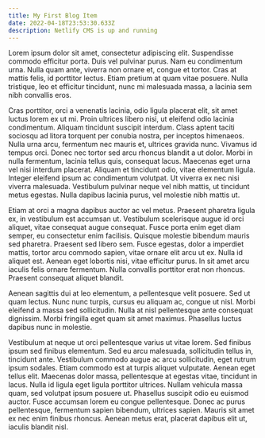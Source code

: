 ```yaml
---
title: My First Blog Item
date: 2022-04-18T23:53:30.633Z
description: Netlify CMS is up and running
---
```

Lorem ipsum dolor sit amet, consectetur adipiscing elit. Suspendisse commodo efficitur porta. Duis vel pulvinar purus. Nam eu condimentum urna. Nulla quam ante, viverra non ornare et, congue et tortor. Cras at mattis felis, id porttitor lectus. Etiam pretium at quam vitae posuere. Nulla tristique, leo et efficitur tincidunt, nunc mi malesuada massa, a lacinia sem nibh convallis eros.

Cras porttitor, orci a venenatis lacinia, odio ligula placerat elit, sit amet luctus lorem ex ut mi. Proin ultrices libero nisi, ut eleifend odio lacinia condimentum. Aliquam tincidunt suscipit interdum. Class aptent taciti sociosqu ad litora torquent per conubia nostra, per inceptos himenaeos. Nulla urna arcu, fermentum nec mauris et, ultrices gravida nunc. Vivamus id tempus orci. Donec nec tortor sed arcu rhoncus blandit a ut dolor. Morbi in nulla fermentum, lacinia tellus quis, consequat lacus. Maecenas eget urna vel nisi interdum placerat. Aliquam et tincidunt odio, vitae elementum ligula. Integer eleifend ipsum ac condimentum volutpat. Ut viverra ex nec nisi viverra malesuada. Vestibulum pulvinar neque vel nibh mattis, ut tincidunt metus egestas. Nulla dapibus lacinia purus, vel molestie nibh mattis ut.

Etiam at orci a magna dapibus auctor ac vel metus. Praesent pharetra ligula ex, in vestibulum est accumsan ut. Vestibulum scelerisque augue id orci aliquet, vitae consequat augue consequat. Fusce porta enim eget diam semper, eu consectetur enim facilisis. Quisque molestie bibendum mauris sed pharetra. Praesent sed libero sem. Fusce egestas, dolor a imperdiet mattis, tortor arcu commodo sapien, vitae ornare elit arcu ut ex. Nulla id aliquet est. Aenean eget lobortis nisi, vitae efficitur purus. In sit amet arcu iaculis felis ornare fermentum. Nulla convallis porttitor erat non rhoncus. Praesent consequat aliquet blandit.

Aenean sagittis dui at leo elementum, a pellentesque velit posuere. Sed ut quam lectus. Nunc nunc turpis, cursus eu aliquam ac, congue ut nisl. Morbi eleifend a massa sed sollicitudin. Nulla at nisl pellentesque ante consequat dignissim. Morbi fringilla eget quam sit amet maximus. Phasellus luctus dapibus nunc in molestie.

Vestibulum at neque ut orci pellentesque varius ut vitae lorem. Sed finibus ipsum sed finibus elementum. Sed eu arcu malesuada, sollicitudin tellus in, tincidunt ante. Vestibulum commodo augue ac arcu sollicitudin, eget rutrum ipsum sodales. Etiam commodo est at turpis aliquet vulputate. Aenean eget tellus elit. Maecenas dolor massa, pellentesque at egestas vitae, tincidunt in lacus. Nulla id ligula eget ligula porttitor ultrices. Nullam vehicula massa quam, sed volutpat ipsum posuere ut. Phasellus suscipit odio eu euismod auctor. Fusce accumsan lorem eu congue pellentesque. Donec ac purus pellentesque, fermentum sapien bibendum, ultrices sapien. Mauris sit amet ex nec enim finibus rhoncus. Aenean metus erat, placerat dapibus elit ut, iaculis blandit nisl.